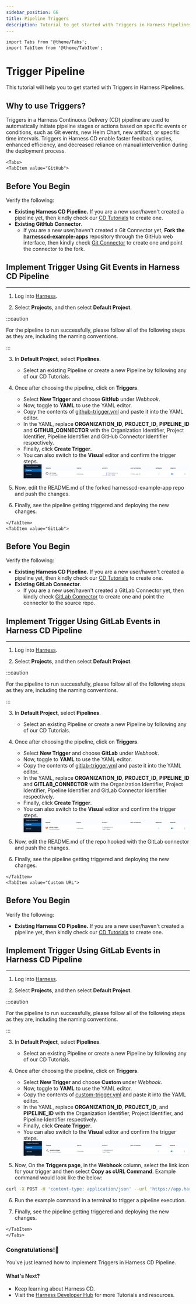 ```yaml
---
sidebar_position: 66
title: Pipeline Triggers
description: Tutorial to get started with Triggers in Harness Pipelines.
---
```


```mdx-code-block
import Tabs from '@theme/Tabs';
import TabItem from '@theme/TabItem';
```

# Trigger Pipeline

This tutorial will help you to get started with Triggers in Harness Pipelines.

## Why to use Triggers?

Triggers in a Harness Continuous Delivery (CD) pipeline are used to automatically initiate pipeline stages or actions based on specific events or conditions, such as Git events, new Helm Chart, new artifact, or specific time intervals. Triggers in Harness CD enable faster feedback cycles, enhanced efficiency, and decreased reliance on manual intervention during the deployment process.

```mdx-code-block
<Tabs>
<TabItem value="GitHub">
```

## Before You Begin

Verify the following:

- **Existing Harness CD Pipeline.** If you are a new user/haven't created a pipeline yet, then kindly check our [CD Tutorials](https://developer.harness.io/tutorials/cd-pipelines) to create one.
- **Existing GitHub Connector**.
    - If you are a new user/haven't created a Git Connector yet, **Fork the [harnesscd-example-apps](https://github.com/harness-community/harnesscd-example-apps/fork)** repository through the GitHub web interface, then kindly check [Git Connector](https://developer.harness.io/docs/platform/Connectors/Code-Repositories/connect-to-code-repo#connect-to-github) to create one and point the connector to the fork.

## Implement Trigger Using Git Events in Harness CD Pipeline
------------------------------------------------------------

1. Log into [Harness](https://app.harness.io/).

2. Select **Projects**, and then select **Default Project**.

:::caution

For the pipeline to run successfully, please follow all of the following steps as they are, including the naming conventions.

:::

3. In **Default Project**, select **Pipelines**.
    - Select an existing Pipeline or create a new Pipeline by following any of our CD Tutorials.

4. Once after choosing the pipeline, click on **Triggers**.
    - Select **New Trigger** and choose **GitHub** under _Webhook_.
    - Now, toggle to **YAML** to use the YAML editor.
    - Copy the contents of [github-trigger.yml](https://github.com/harness-community/harnesscd-example-apps/blob/master/harness-platform/triggers/github-trigger.yml) and paste it into the YAML editor.
    - In the YAML, replace **ORGANIZATION_ID**, **PROJECT_ID**, **PIPELINE_ID** and **GITHUB_CONNECTOR** with the Organization Identifier, Project Identifier, Pipeline Identifier and GitHub Connector Identifier respectively.
    - Finally, click **Create Trigger**.
    - You can also switch to the **Visual** editor and confirm the trigger steps.
    ![GitHub Trigger](static/triggers/github-trigger.png)

5. Now, edit the README.md of the forked harnesscd-example-app repo and push the changes.

6. Finally, see the pipeline getting triggered and deploying the new changes.

```mdx-code-block
</TabItem>
<TabItem value="GitLab">
```

## Before You Begin

Verify the following:

- **Existing Harness CD Pipeline.** If you are a new user/haven't created a pipeline yet, then kindly check our [CD Tutorials](https://developer.harness.io/tutorials/cd-pipelines) to create one.
- **Existing GitLab Connector**.
    - If you are a new user/haven't created a GitLab Connector yet, then kindly check [GitLab Connector](https://developer.harness.io/docs/platform/connectors/code-repositories/connect-to-code-repo/#connect-to-gitlab) to create one and point the connector to the source repo.

## Implement Trigger Using GitLab Events in Harness CD Pipeline
------------------------------------------------------------

1. Log into [Harness](https://app.harness.io/).

2. Select **Projects**, and then select **Default Project**.

:::caution

For the pipeline to run successfully, please follow all of the following steps as they are, including the naming conventions.

:::

3. In **Default Project**, select **Pipelines**.
    - Select an existing Pipeline or create a new Pipeline by following any of our CD Tutorials.

4. Once after choosing the pipeline, click on **Triggers**.
    - Select **New Trigger** and choose **GitLab** under _Webhook_.
    - Now, toggle to **YAML** to use the YAML editor.
    - Copy the contents of [gitlab-trigger.yml](https://github.com/harness-community/harnesscd-example-apps/blob/master/harness-platform/triggers/gitlab-trigger.yml) and paste it into the YAML editor.
    - In the YAML, replace **ORGANIZATION_ID**, **PROJECT_ID**, **PIPELINE_ID** and **GITLAB_CONNECTOR** with the Organization Identifier, Project Identifier, Pipeline Identifier and GitLab Connector Identifier respectively.
    - Finally, click **Create Trigger**.
    - You can also switch to the **Visual** editor and confirm the trigger steps.
    ![GitLab Trigger](static/triggers/gitlab-trigger.png)

5. Now, edit the README.md of the repo hooked with the GitLab connector and push the changes.

6. Finally, see the pipeline getting triggered and deploying the new changes.

```mdx-code-block
</TabItem>
<TabItem value="Custom URL">
```

## Before You Begin

Verify the following:

- **Existing Harness CD Pipeline.** If you are a new user/haven't created a pipeline yet, then kindly check our [CD Tutorials](https://developer.harness.io/tutorials/cd-pipelines) to create one.

## Implement Trigger Using GitLab Events in Harness CD Pipeline
------------------------------------------------------------

1. Log into [Harness](https://app.harness.io/).

2. Select **Projects**, and then select **Default Project**.

:::caution

For the pipeline to run successfully, please follow all of the following steps as they are, including the naming conventions.

:::

3. In **Default Project**, select **Pipelines**.
    - Select an existing Pipeline or create a new Pipeline by following any of our CD Tutorials.

4. Once after choosing the pipeline, click on **Triggers**.
    - Select **New Trigger** and choose **Custom** under _Webhook_.
    - Now, toggle to **YAML** to use the YAML editor.
    - Copy the contents of [custom-trigger.yml](https://github.com/harness-community/harnesscd-example-apps/blob/master/harness-platform/triggers/custom-trigger.yml) and paste it into the YAML editor.
    - In the YAML, replace **ORGANIZATION_ID**, **PROJECT_ID**, and **PIPELINE_ID** with the Organization Identifier, Project Identifier, and Pipeline Identifier respectively.
    - Finally, click **Create Trigger**.
    - You can also switch to the **Visual** editor and confirm the trigger steps.
    ![Custom Trigger](static/triggers/custom-trigger.png)

5. Now, On the **Triggers page**, in the **Webhook** column, select the link icon for your trigger and then select **Copy as cURL Command**. Example command would look like the below:
```bash
curl -X POST -H 'content-type: application/json' --url 'https://app.harness.io/gateway/pipeline/api/webhook/custom/v2?accountIdentifier=jkhbdfkhrebgkhjbekjrfhgbejkrg&orgIdentifier=Ansibler&projectIdentifier=trigger&pipelineIdentifier=hmcvhgm&triggerIdentifier=customtrigger' -d '{"sample_key": "sample_value"}'
```

6. Run the example command in a terminal to trigger a pipeline execution.

7. Finally, see the pipeline getting triggered and deploying the new changes.

```mdx-code-block
</TabItem>
</Tabs>
```

### Congratulations!🎉
You've just learned how to implement Triggers in Harness CD Pipeline.

#### What's Next?
- Keep learning about Harness CD.
- Visit the [Harness Developer Hub](https://developer.harness.io/) for more Tutorials and resources.
